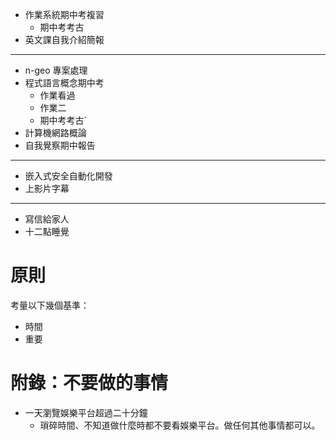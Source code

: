 - 作業系統期中考複習
	- 期中考考古
- 英文課自我介紹簡報

---

- n-geo 專案處理
- 程式語言概念期中考
	- 作業看過
	- 作業二
	- 期中考考古`
- 計算機網路概論
- 自我覺察期中報告

---

 - 嵌入式安全自動化開發
 - 上影片字幕

---

- 寫信給家人
- 十二點睡覺
# 原則
考量以下幾個基準：
- 時間
- 重要

# 附錄：不要做的事情
- 一天瀏覽娛樂平台超過二十分鐘
	- 瑣碎時間、不知道做什麼時都不要看娛樂平台。做任何其他事情都可以。